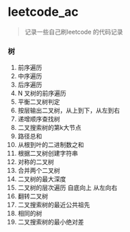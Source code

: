# leetcode_ac
> 记录一些自己刷leetcode 的代码记录

### 树
1. 前序遍历
2. 中序遍历
3. 后序遍历
4. N 叉树的前序遍历
5. 平衡二叉树判定
6. 按层输出二叉树，从上到下，从左到右
7. 递增顺序查找树
8. 二叉搜索树的第k大节点
9. 路径总和
10. 从根到叶的二进制数之和
11. 根据二叉树创建字符串
12. 对称的二叉树
13. 合并两个二叉树
14. 二叉树的最大深度
15. 二叉树的层次遍历 自底向上 从左向右
16. 翻转二叉树
17. 二叉搜索树的最近公共祖先
18. 相同的树
18. 二叉搜索树的最小绝对差